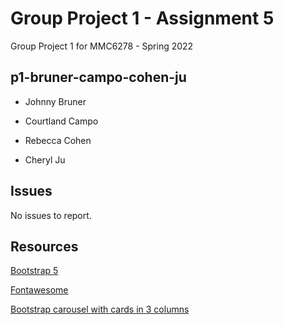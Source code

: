 # Group Project 1 - Assignment 5

Group Project 1 for MMC6278 - Spring 2022

## p1-bruner-campo-cohen-ju

- Johnny Bruner

- Courtland Campo

- Rebecca Cohen

- Cheryl Ju

## Issues

No issues to report.

## Resources

[Bootstrap 5](https://getbootstrap.com/)

[Fontawesome](https://fontawesome.com)

[Bootstrap carousel with cards in 3 columns](https://gosnippets.com/snippets/bootstrap-carousel-with-cards-in-3-columns)
